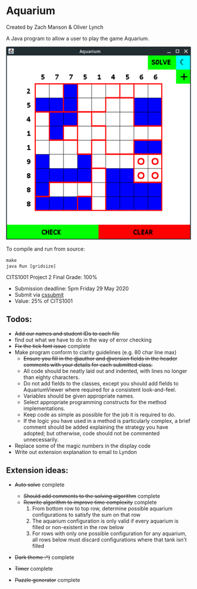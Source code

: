 # Aquarium

Created by Zach Manson & Oliver Lynch 

A Java program to allow a user to play the game Aquarium.

![Aquarium Game](screenshot.png)

To compile and run from source:

```
make
java Run [gridsize]
```

CITS1001 Project 2
Final Grade: 100%


+ Submission deadline: 5pm Friday 29 May 2020
+ Submit via [cssubmit](https://secure.csse.uwa.edu.au/run/cssubmit)
+ Value: 25% of CITS1001

## Todos:
+ ~~Add our names and student IDs to each file~~
+ find out what we have to do in the way of error checking
+ ~~Fix the tick font issue~~ complete
+ Make program conform to clarity guidelines (e.g. 80 char line max)
	+ ~~Ensure you fill in the @author and @version fields in the header comments with your details for each submitted class.~~
	+ All code should be neatly laid out and indented, with lines no longer than eighty characters.
	+ Do not add fields to the classes, except you should add fields to AquariumViewer where required for a consistent look-and-feel.
	+ Variables should be given appropriate names.
	+ Select appropriate programming constructs for the method implementations.
	+ Keep code as simple as possible for the job it is required to do.
	+ If the logic you have used in a method is particularly complex, a brief comment should be added explaining the strategy you have adopted; but otherwise, code should not be commented unnecessarily.
+ Replace some of the magic numbers in the display code
+ Write out extension explanation to email to Lyndon

## Extension ideas:
+ ~~Auto solve~~ complete
	+ ~~Should add comments to the solving algorithm~~ complete
	+ ~~Rewrite algorithm to improve time complexity~~ complete
		1. From bottom row to top row, determine possible aquarium configurations to satisfy the sum on that row
		2. The aquarium configuration is only valid if every aquarium is filled or non-existent in the row below
		3. For rows with only one possible configuration for any aquarium, all rows below must discard configurations where that tank isn't filled

+ ~~Dark theme :^)~~ complete
+ ~~Timer~~ complete
+ ~~Puzzle generator~~ complete
